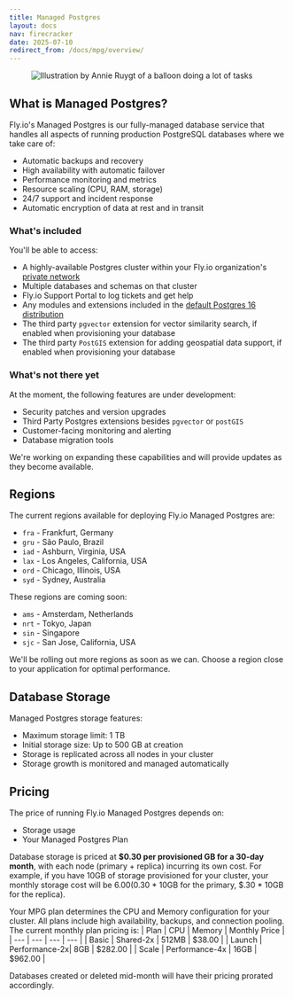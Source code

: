 ```yaml
---
title: Managed Postgres
layout: docs
nav: firecracker
date: 2025-07-10
redirect_from: /docs/mpg/overview/
---
```


<figure class="flex justify-center">
  <img src="/static/images/Managed_Postgres.png" alt="Illustration by Annie Ruygt of a balloon doing a lot of tasks" class="w-full max-w-lg mx-auto">
</figure>

## What is Managed Postgres?

Fly.io's Managed Postgres is our fully-managed database service that handles all aspects of running production PostgreSQL databases where we take care of:

- Automatic backups and recovery
- High availability with automatic failover
- Performance monitoring and metrics
- Resource scaling (CPU, RAM, storage)
- 24/7 support and incident response
- Automatic encryption of data at rest and in transit

### What's included

You'll be able to access:

- A highly-available Postgres cluster within your Fly.io organization's [private network](/docs/networking/private-networking/)
- Multiple databases and schemas on that cluster
- Fly.io Support Portal to log tickets and get help
- Any modules and extensions included in the [default Postgres 16 distribution](https://www.postgresql.org/docs/16/contrib.html)
- The third party `pgvector` extension for vector similarity search, if enabled when provisioning your database
- The third party `PostGIS` extension for adding geospatial data support, if enabled when provisioning your database

### What's not there yet

At the moment, the following features are under development:

- Security patches and version upgrades
- Third Party Postgres extensions besides `pgvector` or `postGIS`
- Customer-facing monitoring and alerting
- Database migration tools

We're working on expanding these capabilities and will provide updates as they become available.

## Regions

The current regions available for deploying Fly.io Managed Postgres are:

- `fra` - Frankfurt, Germany
- `gru` - São Paulo, Brazil
- `iad` - Ashburn, Virginia, USA
- `lax` - Los Angeles, California, USA
- `ord` - Chicago, Illinois, USA
- `syd` - Sydney, Australia

These regions are coming soon:

- `ams` - Amsterdam, Netherlands
- `nrt` - Tokyo, Japan
- `sin` - Singapore
- `sjc` - San Jose, California, USA


We'll be rolling out more regions as soon as we can. Choose a region close to your application for optimal performance.

## Database Storage

Managed Postgres storage features:

- Maximum storage limit: 1 TB
- Initial storage size: Up to 500 GB at creation
- Storage is replicated across all nodes in your cluster
- Storage growth is monitored and managed automatically

## Pricing

The price of running Fly.io Managed Postgres depends on:

- Storage usage
- Your Managed Postgres Plan


Database storage is priced at **$0.30 per provisioned GB for a 30-day month**, with each node (primary + replica) incurring its own cost. For example, if you have 10GB of storage provisioned for your cluster, your monthly storage cost will be $6.00 ($0.30 * 10GB for the primary, $.30 * 10GB for the replica). 

Your MPG plan determines the CPU and Memory configuration for your cluster. All plans include high availability, backups, and connection pooling. 
The current monthly plan pricing is:
| Plan | CPU | Memory | Monthly Price |
| --- | --- | --- | --- |
| Basic | Shared-2x | 512MB | $38.00 |
| Launch | Performance-2x| 8GB | $282.00 |
| Scale | Performance-4x | 16GB | $962.00 |

Databases created or deleted mid-month will have their pricing prorated accordingly.
